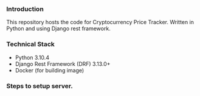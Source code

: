 ### Introduction
This repository hosts the code for Cryptocurrency Price Tracker. Written in Python and using Django rest framework.

### Technical Stack
- Python 3.10.4
- Django Rest Framework (DRF) 3.13.0+
- Docker (for building image)


### Steps to setup server.
